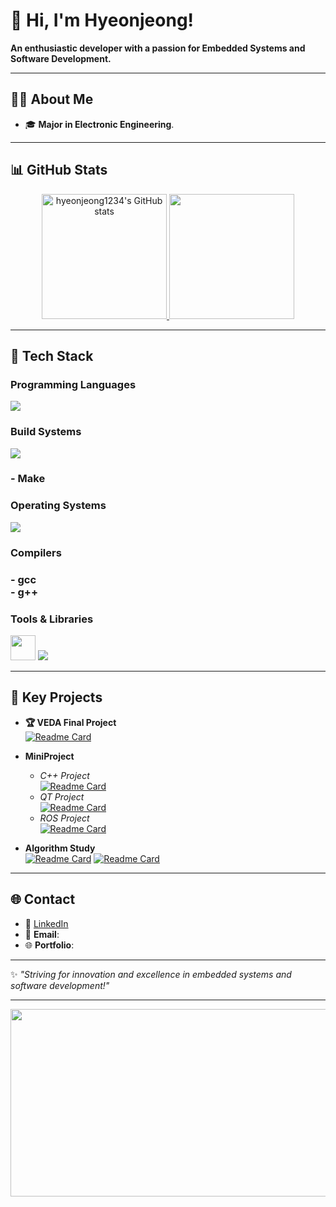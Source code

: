 
<!--
**hyeonjeong1234/hyeonjeong1234** is a ✨ _special_ ✨ repository because its `README.md` (this file) appears on your GitHub profile.

Here are some ideas to get you started:

- 🔭 I’m currently working on ...
- 🌱 I’m currently learning ...
- 👯 I’m looking to collaborate on ...
- 🤔 I’m looking for help with ...
- 💬 Ask me about ...
- 📫 How to reach me: ...
- 😄 Pronouns: ...
- ⚡ Fun fact: ...

## Hi there 👋
VEDA 최종프로젝트<br/>
[![Readme Card](https://github-readme-stats.vercel.app/api/pin/?username=VedaHighPass&repo=veda-qt-highpass-client)](https://github.com/anuraghazra/github-readme-stats)
[![Readme Card](https://github-readme-stats.vercel.app/api/pin/?username=VedaHighPass&repo=veda-qt-highpass-server)](https://github.com/anuraghazra/github-readme-stats)
<br/>
[![hyeonjeong1234's GitHub stats](https://github-readme-stats.vercel.app/api?username=hyeonjeong1234&show=reviews,discussions_started,discussions_answered,prs_merged,prs_merged_percentage&show_icons=true)](https://github.com/anuraghazra/github-readme-stats)
-->
# 👋 Hi, I'm Hyeonjeong!

**An enthusiastic developer with a passion for Embedded Systems and Software Development.**

---

## 🙋‍♂️ About Me
- 🎓 **Major in Electronic Engineering**.

---

## 📊 GitHub Stats
<div align="center">
  <a href="https://github.com/anuraghazra/github-readme-stats">
    <img height="200em" src="https://github-readme-stats.vercel.app/api?username=hyeonjeong1234&show=reviews,discussions_started,discussions_answered,prs_merged,prs_merged_percentage&show_icons=true" alt="hyeonjeong1234's GitHub stats" /  </a>
  <a href="https://github.com/anuraghazra/github-readme-stats">
    <img height="200em" src="https://github-readme-stats.vercel.app/api/top-langs/?username=hyeonjeong1234&layout=compact" />
  </a>
</div>

---

## 🔧 Tech Stack
<div align="left">
  <!-- Programming Languages -->
  <h3>Programming Languages</h3>
  <img src="https://skillicons.dev/icons?i=c,cpp,python" />
  <br/>
  
  <!-- Build Systems -->
  <h3>Build Systems</h3>
  <img src="https://skillicons.dev/icons?i=cmake" /> <h3> - Make</h3>

  <!-- Operating Systems -->
  <h3>Operating Systems</h3>
  <img src="https://skillicons.dev/icons?i=ubuntu,windows,raspberrypi,ros" />
  <br/>
  
  <!-- Compilers -->
  <h3>Compilers</h3>
  <h3>- gcc <br/>- g++</h3>
  
  <!-- Tools & Libraries -->
  <h3>Tools & Libraries</h3>
  <img src="https://github.com/user-attachments/assets/c5455253-f46a-4b81-9bfc-2edef3b1f407" width="40" height="40" />
  <img src="https://skillicons.dev/icons?i=visualstudio,qt,git,github,opencv" />
  

  
</div>

---

## 🏅 Key Projects

- **🏆 VEDA Final Project**<br/>
[![Readme Card](https://github-readme-stats.vercel.app/api/pin/?username=VedaHighPass&repo=veda-qt-highpass-client)](https://github.com/VedaHighPass/veda-qt-highpass-client)  

- **MiniProject**<br/>
  - *C++ Project*<br/>
  [![Readme Card](https://github-readme-stats.vercel.app/api/pin/?username=hyeonjeong1234&repo=Oliveyoung)](https://github.com/hyeonjeong1234/Oliveyoung)
  - *QT Project*<br/>
   [![Readme Card](https://github-readme-stats.vercel.app/api/pin/?username=hyeonjeong1234&repo=qt-chat-project)](https://github.com/hyeonjeong1234/qt-chat-project)
  - *ROS Project*<br/>
   [![Readme Card](https://github-readme-stats.vercel.app/api/pin/?username=hyeonjeong1234&repo=new-clothing-store)](https://github.com/hyeonjeong1234/new-clothing-store)
- **Algorithm Study**<br/>
 [![Readme Card](https://github-readme-stats.vercel.app/api/pin/?username=hyeonjeong1234&repo=Baekjoon)](https://github.com/hyeonjeong1234/Baekjoon)
 [![Readme Card](https://github-readme-stats.vercel.app/api/pin/?username=hyeonjeong1234&repo=study-algorithm)](https://github.com/hyeonjeong1234/study-algorithm)
---

## 🌐 Contact
- 💼 [LinkedIn](#) 
- 📧 **Email**: 
- 🌐 **Portfolio**: 
---

✨ *"Striving for innovation and excellence in embedded systems and software development!"*

---

<a href="https://www.gitanimals.org/en_US?utm_medium=image&utm_source=hyeonjeong1234&utm_content=farm">
<img
  src="https://render.gitanimals.org/farms/hyeonjeong1234"
  width="600"
  height="300"
/>
</a>

